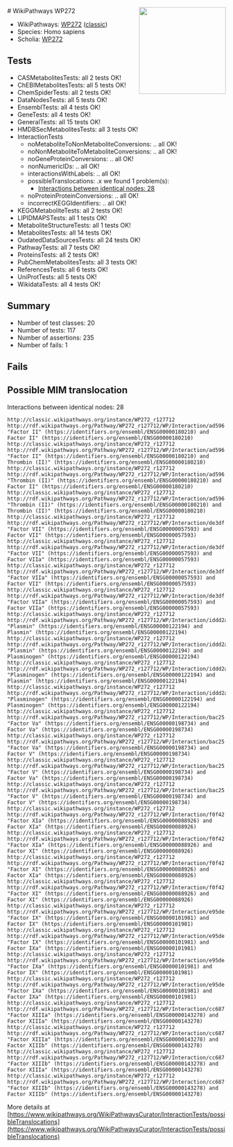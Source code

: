<img style="float: right; width: 200px" src="https://upload.wikimedia.org/wikipedia/commons/thumb/8/83/Wplogo_with_text_500.png/640px-Wplogo_with_text_500.png" />
# WikiPathways WP272

* WikiPathways: [WP272](https://wikipathways.org/pathways/WP272) ([classic](https://classic.wikipathways.org/instance/WP272))
* Species: Homo sapiens
* Scholia: [WP272](https://scholia.toolforge.org/wikipathways/WP272)
## Tests
* CASMetabolitesTests: all 2 tests OK!
* ChEBIMetabolitesTests: all 5 tests OK!
* ChemSpiderTests: all 2 tests OK!
* DataNodesTests: all 5 tests OK!
* EnsemblTests: all 4 tests OK!
* GeneTests: all 4 tests OK!
* GeneralTests: all 15 tests OK!
* HMDBSecMetabolitesTests: all 3 tests OK!
* InteractionTests
    * noMetaboliteToNonMetaboliteConversions: .. all OK!
    * noNonMetaboliteToMetaboliteConversions: .. all OK!
    * noGeneProteinConversions: .. all OK!
    * nonNumericIDs: .. all OK!
    * interactionsWithLabels: .. all OK!
    * possibleTranslocations: .x we found 1 problem(s):
        * [Interactions between identical nodes: 28](#661ebf11)
    * noProteinProteinConversions: .. all OK!
    * incorrectKEGGIdentifiers: .. all OK!
* KEGGMetaboliteTests: all 2 tests OK!
* LIPIDMAPSTests: all 1 tests OK!
* MetaboliteStructureTests: all 1 tests OK!
* MetabolitesTests: all 14 tests OK!
* OudatedDataSourcesTests: all 24 tests OK!
* PathwayTests: all 7 tests OK!
* ProteinsTests: all 2 tests OK!
* PubChemMetabolitesTests: all 3 tests OK!
* ReferencesTests: all 6 tests OK!
* UniProtTests: all 5 tests OK!
* WikidataTests: all 4 tests OK!


## Summary

* Number of test classes: 20
* Number of tests: 117
* Number of assertions: 235
* Number of fails: 1

## Fails

<a name="661ebf11" />

## Possible MIM translocation

Interactions between identical nodes: 28
```
http://classic.wikipathways.org/instance/WP272_r127712 http://rdf.wikipathways.org/Pathway/WP272_r127712/WP/Interaction/ad596 "Factor II" (https://identifiers.org/ensembl/ENSG00000180210) and 
Factor II" (https://identifiers.org/ensembl/ENSG00000180210)
http://classic.wikipathways.org/instance/WP272_r127712 http://rdf.wikipathways.org/Pathway/WP272_r127712/WP/Interaction/ad596 "Factor II" (https://identifiers.org/ensembl/ENSG00000180210) and 
Thrombin (II)" (https://identifiers.org/ensembl/ENSG00000180210)
http://classic.wikipathways.org/instance/WP272_r127712 http://rdf.wikipathways.org/Pathway/WP272_r127712/WP/Interaction/ad596 "Thrombin (II)" (https://identifiers.org/ensembl/ENSG00000180210) and 
Factor II" (https://identifiers.org/ensembl/ENSG00000180210)
http://classic.wikipathways.org/instance/WP272_r127712 http://rdf.wikipathways.org/Pathway/WP272_r127712/WP/Interaction/ad596 "Thrombin (II)" (https://identifiers.org/ensembl/ENSG00000180210) and 
Thrombin (II)" (https://identifiers.org/ensembl/ENSG00000180210)
http://classic.wikipathways.org/instance/WP272_r127712 http://rdf.wikipathways.org/Pathway/WP272_r127712/WP/Interaction/de3df "Factor VII" (https://identifiers.org/ensembl/ENSG00000057593) and 
Factor VII" (https://identifiers.org/ensembl/ENSG00000057593)
http://classic.wikipathways.org/instance/WP272_r127712 http://rdf.wikipathways.org/Pathway/WP272_r127712/WP/Interaction/de3df "Factor VII" (https://identifiers.org/ensembl/ENSG00000057593) and 
Factor VIIa" (https://identifiers.org/ensembl/ENSG00000057593)
http://classic.wikipathways.org/instance/WP272_r127712 http://rdf.wikipathways.org/Pathway/WP272_r127712/WP/Interaction/de3df "Factor VIIa" (https://identifiers.org/ensembl/ENSG00000057593) and 
Factor VII" (https://identifiers.org/ensembl/ENSG00000057593)
http://classic.wikipathways.org/instance/WP272_r127712 http://rdf.wikipathways.org/Pathway/WP272_r127712/WP/Interaction/de3df "Factor VIIa" (https://identifiers.org/ensembl/ENSG00000057593) and 
Factor VIIa" (https://identifiers.org/ensembl/ENSG00000057593)
http://classic.wikipathways.org/instance/WP272_r127712 http://rdf.wikipathways.org/Pathway/WP272_r127712/WP/Interaction/iddd2a9b8 "Plasmin" (https://identifiers.org/ensembl/ENSG00000122194) and 
Plasmin" (https://identifiers.org/ensembl/ENSG00000122194)
http://classic.wikipathways.org/instance/WP272_r127712 http://rdf.wikipathways.org/Pathway/WP272_r127712/WP/Interaction/iddd2a9b8 "Plasmin" (https://identifiers.org/ensembl/ENSG00000122194) and 
Plasminogen" (https://identifiers.org/ensembl/ENSG00000122194)
http://classic.wikipathways.org/instance/WP272_r127712 http://rdf.wikipathways.org/Pathway/WP272_r127712/WP/Interaction/iddd2a9b8 "Plasminogen" (https://identifiers.org/ensembl/ENSG00000122194) and 
Plasmin" (https://identifiers.org/ensembl/ENSG00000122194)
http://classic.wikipathways.org/instance/WP272_r127712 http://rdf.wikipathways.org/Pathway/WP272_r127712/WP/Interaction/iddd2a9b8 "Plasminogen" (https://identifiers.org/ensembl/ENSG00000122194) and 
Plasminogen" (https://identifiers.org/ensembl/ENSG00000122194)
http://classic.wikipathways.org/instance/WP272_r127712 http://rdf.wikipathways.org/Pathway/WP272_r127712/WP/Interaction/bac25 "Factor Va" (https://identifiers.org/ensembl/ENSG00000198734) and 
Factor Va" (https://identifiers.org/ensembl/ENSG00000198734)
http://classic.wikipathways.org/instance/WP272_r127712 http://rdf.wikipathways.org/Pathway/WP272_r127712/WP/Interaction/bac25 "Factor Va" (https://identifiers.org/ensembl/ENSG00000198734) and 
Factor V" (https://identifiers.org/ensembl/ENSG00000198734)
http://classic.wikipathways.org/instance/WP272_r127712 http://rdf.wikipathways.org/Pathway/WP272_r127712/WP/Interaction/bac25 "Factor V" (https://identifiers.org/ensembl/ENSG00000198734) and 
Factor Va" (https://identifiers.org/ensembl/ENSG00000198734)
http://classic.wikipathways.org/instance/WP272_r127712 http://rdf.wikipathways.org/Pathway/WP272_r127712/WP/Interaction/bac25 "Factor V" (https://identifiers.org/ensembl/ENSG00000198734) and 
Factor V" (https://identifiers.org/ensembl/ENSG00000198734)
http://classic.wikipathways.org/instance/WP272_r127712 http://rdf.wikipathways.org/Pathway/WP272_r127712/WP/Interaction/f0f42 "Factor XIa" (https://identifiers.org/ensembl/ENSG00000088926) and 
Factor XIa" (https://identifiers.org/ensembl/ENSG00000088926)
http://classic.wikipathways.org/instance/WP272_r127712 http://rdf.wikipathways.org/Pathway/WP272_r127712/WP/Interaction/f0f42 "Factor XIa" (https://identifiers.org/ensembl/ENSG00000088926) and 
Factor XI" (https://identifiers.org/ensembl/ENSG00000088926)
http://classic.wikipathways.org/instance/WP272_r127712 http://rdf.wikipathways.org/Pathway/WP272_r127712/WP/Interaction/f0f42 "Factor XI" (https://identifiers.org/ensembl/ENSG00000088926) and 
Factor XIa" (https://identifiers.org/ensembl/ENSG00000088926)
http://classic.wikipathways.org/instance/WP272_r127712 http://rdf.wikipathways.org/Pathway/WP272_r127712/WP/Interaction/f0f42 "Factor XI" (https://identifiers.org/ensembl/ENSG00000088926) and 
Factor XI" (https://identifiers.org/ensembl/ENSG00000088926)
http://classic.wikipathways.org/instance/WP272_r127712 http://rdf.wikipathways.org/Pathway/WP272_r127712/WP/Interaction/e95de "Factor IX" (https://identifiers.org/ensembl/ENSG00000101981) and 
Factor IX" (https://identifiers.org/ensembl/ENSG00000101981)
http://classic.wikipathways.org/instance/WP272_r127712 http://rdf.wikipathways.org/Pathway/WP272_r127712/WP/Interaction/e95de "Factor IX" (https://identifiers.org/ensembl/ENSG00000101981) and 
Factor IXa" (https://identifiers.org/ensembl/ENSG00000101981)
http://classic.wikipathways.org/instance/WP272_r127712 http://rdf.wikipathways.org/Pathway/WP272_r127712/WP/Interaction/e95de "Factor IXa" (https://identifiers.org/ensembl/ENSG00000101981) and 
Factor IX" (https://identifiers.org/ensembl/ENSG00000101981)
http://classic.wikipathways.org/instance/WP272_r127712 http://rdf.wikipathways.org/Pathway/WP272_r127712/WP/Interaction/e95de "Factor IXa" (https://identifiers.org/ensembl/ENSG00000101981) and 
Factor IXa" (https://identifiers.org/ensembl/ENSG00000101981)
http://classic.wikipathways.org/instance/WP272_r127712 http://rdf.wikipathways.org/Pathway/WP272_r127712/WP/Interaction/cc687 "Factor XIIIa" (https://identifiers.org/ensembl/ENSG00000143278) and 
Factor XIIIa" (https://identifiers.org/ensembl/ENSG00000143278)
http://classic.wikipathways.org/instance/WP272_r127712 http://rdf.wikipathways.org/Pathway/WP272_r127712/WP/Interaction/cc687 "Factor XIIIa" (https://identifiers.org/ensembl/ENSG00000143278) and 
Factor XIIIb" (https://identifiers.org/ensembl/ENSG00000143278)
http://classic.wikipathways.org/instance/WP272_r127712 http://rdf.wikipathways.org/Pathway/WP272_r127712/WP/Interaction/cc687 "Factor XIIIb" (https://identifiers.org/ensembl/ENSG00000143278) and 
Factor XIIIa" (https://identifiers.org/ensembl/ENSG00000143278)
http://classic.wikipathways.org/instance/WP272_r127712 http://rdf.wikipathways.org/Pathway/WP272_r127712/WP/Interaction/cc687 "Factor XIIIb" (https://identifiers.org/ensembl/ENSG00000143278) and 
Factor XIIIb" (https://identifiers.org/ensembl/ENSG00000143278)
```

More details at [https://www.wikipathways.org/WikiPathwaysCurator/InteractionTests/possibleTranslocations](https://www.wikipathways.org/WikiPathwaysCurator/InteractionTests/possibleTranslocations)

